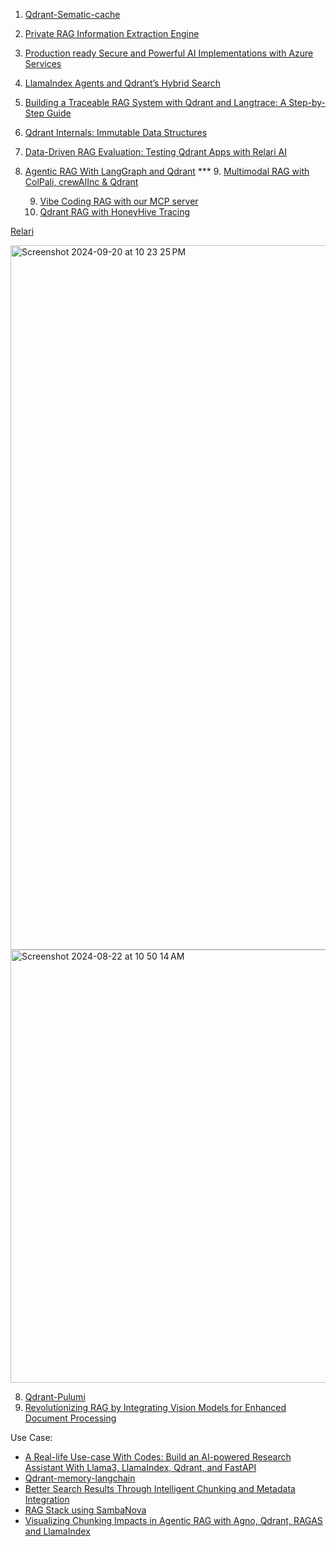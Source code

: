 1. [Qdrant-Sematic-cache](https://github.com/infoslack/qdrant-example/blob/main/semantic-cache.ipynb)
2. [Private RAG Information Extraction Engine](https://qdrant.tech/documentation/examples/rag-chatbot-vultr-dspy-ollama/)
3. [Production ready Secure and Powerful AI Implementations with Azure Services](https://towardsdev.com/production-ready-secure-and-powerful-ai-implementations-with-azure-services-671b68631212)

4. [LlamaIndex Agents and Qdrant’s Hybrid Search](https://blog.gopenai.com/building-smarter-agents-using-llamaindex-agents-and-qdrants-hybrid-search-50c0ecbbfb0d)

5. [Building a Traceable RAG System with Qdrant and Langtrace: A Step-by-Step Guide](https://dev.to/yemi_adejumobi/building-a-traceable-rag-system-with-qdrant-and-langtrace-a-step-by-step-guide-47ki)

6. [Qdrant Internals: Immutable Data Structures](https://qdrant.tech/articles/immutable-data-structures/)

7. [Data-Driven RAG Evaluation: Testing Qdrant Apps with Relari AI](https://qdrant.tech/blog/qdrant-relari/)
8. [Agentic RAG With LangGraph and Qdrant](https://qdrant.tech/documentation/agentic-rag-langgraph/)
*** 9. [Multimodal RAG with ColPali, crewAIInc & Qdrant](https://github.com/debnsuma/fcc-ai-engineering-aws/blob/main/06-agents-with-rag/02-multimodal-retrival-with-colpali-retreve-gen-agents-crewAI.ipynb)

   9. [Vibe Coding RAG with our MCP server](https://qdrant.tech/blog/webinar-vibe-coding-rag/)
   10. [Qdrant RAG with HoneyHive Tracing](https://docs.honeyhive.ai/integrations/qdrant)
    

[Relari](https://www.relari.ai/blog/generate-synthetic-data-to-test-llm-applications)

<img width="1127" alt="Screenshot 2024-09-20 at 10 23 25 PM" src="https://github.com/user-attachments/assets/353dfb11-4423-4668-9a09-4499f557d470">




<img width="693" alt="Screenshot 2024-08-22 at 10 50 14 AM" src="https://github.com/user-attachments/assets/4a0e1222-f444-4f26-a7cd-bc1a41fe473f">

8. [Qdrant-Pulumi](https://qdrant.tech/documentation/infrastructure/pulumi/)
9. [Revolutionizing RAG by Integrating Vision Models for Enhanced Document Processing](https://medium.com/@manthapavankumar11/revolutionizing-rag-by-integrating-vision-models-for-enhanced-document-processing-b3aaa7ab386a)



Use Case:
- [A Real-life Use-case With Codes: Build an AI-powered Research Assistant With Llama3, LlamaIndex, Qdrant, and FastAPI](https://pub.towardsai.net/a-real-life-use-case-with-codes-build-an-ai-powered-research-assistant-with-llama3-llamaindex-ad105a3eda77)
- [Qdrant-memory-langchain](https://ithelp.ithome.com.tw/articles/10346202?sc=rss.qu)
- [Better Search Results Through Intelligent Chunking and Metadata Integration](https://dzone.com/articles/better-search-results-through-intelligent-chunking)
- [RAG Stack using SambaNova](https://blog.dailydoseofds.com/p/building-the-fastest-rag-stack-using)
- [Visualizing Chunking Impacts in Agentic RAG with Agno, Qdrant, RAGAS and LlamaIndex](https://skillenai.com/competition-post/visualizing-chunking-impacts-in-agentic-rag-with-agno-qdrant-ragas-and-llamaindex/)
